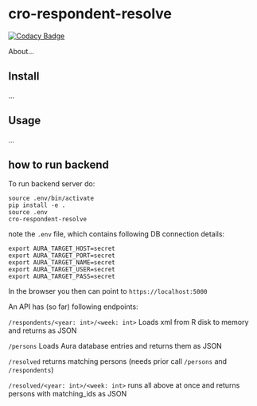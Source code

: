 # cro-respondent-resolve

[![Codacy Badge](https://api.codacy.com/project/badge/Grade/f43bda46fab747159b2144da084da2c0)](https://app.codacy.com/gh/czech-radio/cro-respondent-resolve?utm_source=github.com&utm_medium=referral&utm_content=czech-radio/cro-respondent-resolve&utm_campaign=Badge_Grade_Settings)

About&hellip;

## Install

...

## Usage

...

## how to run backend


To run backend server do:

```
source .env/bin/activate
pip install -e .
source .env
cro-respondent-resolve
```

note the `.env` file, which contains following DB connection details:

```
export AURA_TARGET_HOST=secret
export AURA_TARGET_PORT=secret
export AURA_TARGET_NAME=secret
export AURA_TARGET_USER=secret
export AURA_TARGET_PASS=secret
```


In the browser you then can point to `https://localhost:5000`

An API has (so far) following endpoints:

`/respondents/<year: int>/<week: int>`
Loads xml from R disk to memory and returns as JSON

`/persons`
Loads Aura database entries and returns them as JSON

`/resolved`
returns matching persons (needs prior call `/persons` and `/respondents`)

`/resolved/<year: int>/<week: int>`
runs all above at once and returns persons with matching_ids as JSON
